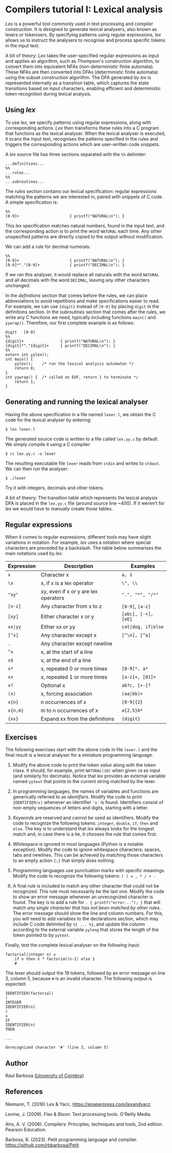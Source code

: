 # Compilers tutorial I: Lexical analysis

_Lex_ is a powerful tool commonly used in text processing and compiler construction. It is designed to generate lexical analysers, also known as lexers or tokenisers. By specifying patterns using regular expressions, _lex_ allows us to instruct the analysers to recognise and process specific tokens in the input text.

A bit of theory: _Lex_ takes the user-specified regular expressions as input and applies an algorithm, such as Thompson's construction algorithm, to convert them into equivalent NFAs (non-deterministic finite automata). These NFAs are then converted into DFAs (deterministic finite automata) using the subset construction algorithm. The DFA generated by _lex_ is represented internally as a transition table, which captures the state transitions based on input characters, enabling efficient and deterministic token recognition during lexical analysis.

## Using _lex_

To use _lex_, we specify patterns using regular expressions, along with corresponding actions. _Lex_ then transforms these rules into a C program that functions as the lexical analyser. When the lexical analyser is executed, it scans the input text, recognises the patterns specified in the rules and triggers the corresponding actions which are user-written code snippets.

A _lex_ source file has three sections separated with the `%%` delimiter:

    ...definitions...
    %% 
    ...rules...
    %% 
    ...subroutines...

The _rules_ section contains our lexical specification: regular expressions matching the patterns we are interested in, paired with snippets of C code. A simple specification is:

    %%
    [0-9]+                      { printf("NATURAL\n"); }

This _lex_ specification matches natural numbers, found in the input text, and the corresponding action is to print the word ``NATURAL`` each time. Any other unspecified patterns are directly copied to the output without modification.

We can add a rule for decimal numerals:

    %%
    [0-9]+                      { printf("NATURAL\n"); }
    [0-9]*"."[0-9]+             { printf("DECIMAL\n"); }

If we ran this analyser, it would replace all naturals with the word ``NATURAL`` and all decimals with the word ``DECIMAL``, leaving any other characters unchanged.

In the _definitions_ section that comes before the rules, we can place abbreviations to avoid repetitions and make specifications easier to read. For example, we can use ``{digit}`` instead of ``[0-9]`` by placing ``digit`` in the definitions section. In the _subroutines_ section that comes after the rules, we write any C functions we need, typically including functions ``main()`` and ``yywrap()``. Therefore, our first complete example is as follows:

    digit   [0-9]
    %%
    {digit}+                { printf("NATURAL\n"); }
    {digit}*"."{digit}+     { printf("DECIMAL\n"); }
    %%
    extern int yylex();
    int main() {
        yylex();    /* run the lexical analysis automaton */
        return 0;
    }
    int yywrap() {  /* called on EOF, return 1 to terminate */
        return 1;
    }

## Generating and running the lexical analyser

Having the above specification in a file named ``lexer.l``, we obtain the C code for the lexical analyser by entering:

    $ lex lexer.l

The generated source code is written to a file called ``lex.yy.c`` by default. We simply compile it using a C compiler:

    $ cc lex.yy.c -o lexer

The resulting executable file ``lexer`` reads from ``stdin`` and writes to ``stdout``. We can then run the analyser:

    $ ./lexer

Try it with integers, decimals and other tokens.

A bit of theory: The transition table which represents the lexical analysis DFA is placed in the ``lex.yy.c`` file (around source line ~400). If it weren't for _lex_ we would have to manually create those tables.

## Regular expressions

When it comes to regular expressions, different tools may have slight variations in notation. For example, _lex_ uses a notation where special characters are preceded by a backslash. The table below summarises the main notations used by _lex_.

| Expression | Description                          | Examples              |
| -----------| ------------------------------------ | --------------------- |
| ``x``      | Character x                          | ``a, 1``              |
| ``\x``     | x, if x is a lex operator            | ``\", \\``            |
| ``"xy"``   | xy, even if x or y are lex operators | ``".", "*", "/*"``    |
| ``[x-z]``  | Any character from x to z            | ``[0-9]``, ``[a-z]``  |
| ``[xy]``   | Either character x or y              | ``[abc], [-+], [eE]`` |
| ``xx``<code>&#124;</code>``yy``  | Either xx or yy                      | ``cat``<code>&#124;</code>``dog, if``<code>&#124;</code>``else``  |
| ``[^x]``   | Any character except x               | ``[^\n], [^a]``       |
| ``.``      | Any character except newline         |                       |
| ``^x``     | x, at the start of a line            |                       |
| ``x$``     | x, at the end of a line              |                       |
| ``x*``     | x, repeated 0 or more times          | ``[0-9]*, a*``        |
| ``x+``     | x, repeated 1 or more times          | ``[a-z]+, [01]+``     |
| ``x?``     | Optional x                           | ``ab?c, [+-]?``       |
| ``(x)``    | x, forcing association               | ``(aa``<code>&#124;</code>``bb)+``          |
| ``x{n}``   | n occurrences of x                   | ``[0-9]{2}``          |
| ``x{n,m}`` | m to n occurrences of x              | ``a{2,5}b*``          |
| ``{xx}``   | Expand xx from the definitions       | ``{digit}``           |

## Exercises

The following exercises start with the above code in file ``lexer.l`` and the final result is a lexical analyser for a miniature programming language.

1. Modify the above code to print the token _value_ along with the token class. It should, for example, print ``NATURAL(10)`` when given ``10`` as input (and similarly for decimals). Notice that _lex_ provides an external variable named ``yytext`` that points to the current string matched by the lexer.

2. In programming languages, the names of variables and functions are generically referred to as _identifiers_. Modify the code to print ``IDENTIFIER(x)`` whenever an identifier ``'x'`` is found. Identifiers consist of non-empty sequences of letters and digits, starting with a letter.

3. _Keywords_ are reserved and cannot be used as identifiers. Modify the code to recognize the following tokens: ``integer``, ``double``, ``if``, ``then`` and ``else``. The key is to understand that _lex_ always looks for the longest match and, in case there is a tie, it chooses the rule that comes first.

5. Whitespace is ignored in most languages (Python is a notable exception). Modify the code to ignore whitespace characters: spaces, tabs and newlines. This can be achieved by matching those characters to an empty action ``{;}`` that simply does nothing.

4. Programming languages use punctuation marks with specific meanings. Modify the code to recognize the following tokens: ``( ) = , * / + -``

6. A final rule is included to match any other character that could not be recognized. This rule must necessarily be the last one. Modify the code to show an error message whenever an unrecognized character is found. The key is to add a rule for `` . { printf("error..."); } `` that will match _any single character that has not been matched by other rules_. The error message should show the line and column numbers. For this, you will need to add variables to the declarations section, which may include C code delimited by ``%{ ... %}``, and update the column according to the external variable ``yyleng`` that stores the length of the token pointed to by ``yytext``.

Finally, test the complete lexical analyser on the following input:

    factorial(integer n) =
        if n then n * factorial(n-1) else 1
        #

The lexer should output the 19 tokens, followed by an error message on line 3, column 5, because ``#`` is an invalid character. The following output is expected:

    IDENTIFIER(factorial)
    (
    INTEGER
    IDENTIFIER(n)
    )
    =
    IF
    IDENTIFIER(n)
    THEN

    ...

    Unrecognized character '#' (line 3, column 5)

## Author

Raul Barbosa [(University of Coimbra)](https://apps.uc.pt/mypage/faculty/uc26844)

## References

Niemann, T. (2016) Lex & Yacc. https://epaperpress.com/lexandyacc

Levine, J. (2009). Flex & Bison: Text processing tools. O'Reilly Media.

Aho, A. V. (2006). Compilers: Principles, techniques and tools, 2nd edition. Pearson Education.

Barbosa, R. (2023). Petit programming language and compiler. https://github.com/rbbarbosa/Petit
